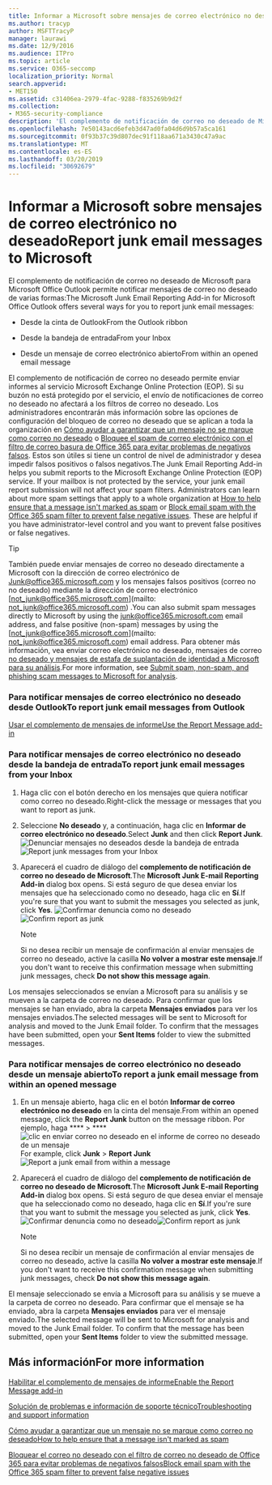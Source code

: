 ```yaml
---
title: Informar a Microsoft sobre mensajes de correo electrónico no deseado
ms.author: tracyp
author: MSFTTracyP
manager: laurawi
ms.date: 12/9/2016
ms.audience: ITPro
ms.topic: article
ms.service: O365-seccomp
localization_priority: Normal
search.appverid:
- MET150
ms.assetid: c31406ea-2979-4fac-9288-f835269b9d2f
ms.collection:
- M365-security-compliance
description: 'El complemento de notificación de correo no deseado de Microsoft para Microsoft Office Outlook permite notificar mensajes de correo no deseado de varias formas:'
ms.openlocfilehash: 7e50143acd6efeb3d47ad0fa04d6d9b57a5ca161
ms.sourcegitcommit: 0f93b37c39d807dec91f118aa671a3430c47a9ac
ms.translationtype: MT
ms.contentlocale: es-ES
ms.lasthandoff: 03/20/2019
ms.locfileid: "30692679"
---
```

# <a name="report-junk-email-messages-to-microsoft"></a><span data-ttu-id="0a35e-103">Informar a Microsoft sobre mensajes de correo electrónico no deseado</span><span class="sxs-lookup"><span data-stu-id="0a35e-103">Report junk email messages to Microsoft</span></span>

<span data-ttu-id="0a35e-104">El complemento de notificación de correo no deseado de Microsoft para Microsoft Office Outlook permite notificar mensajes de correo no deseado de varias formas:</span><span class="sxs-lookup"><span data-stu-id="0a35e-104">The Microsoft Junk Email Reporting Add-in for Microsoft Office Outlook offers several ways for you to report junk email messages:</span></span>
  
- <span data-ttu-id="0a35e-105">Desde la cinta de Outlook</span><span class="sxs-lookup"><span data-stu-id="0a35e-105">From the Outlook ribbon</span></span>
    
- <span data-ttu-id="0a35e-106">Desde la bandeja de entrada</span><span class="sxs-lookup"><span data-stu-id="0a35e-106">From your Inbox</span></span>
    
- <span data-ttu-id="0a35e-107">Desde un mensaje de correo electrónico abierto</span><span class="sxs-lookup"><span data-stu-id="0a35e-107">From within an opened email message</span></span>
    
<span data-ttu-id="0a35e-p101">El complemento de notificación de correo no deseado permite enviar informes al servicio Microsoft Exchange Online Protection (EOP). Si su buzón no está protegido por el servicio, el envío de notificaciones de correo no deseado no afectará a los filtros de correo no deseado. Los administradores encontrarán más información sobre las opciones de configuración del bloqueo de correo no deseado que se aplican a toda la organización en [Cómo ayudar a garantizar que un mensaje no se marque como correo no deseado](https://go.microsoft.com/fwlink/p/?LinkId=534224) o [Bloquee el spam de correo electrónico con el filtro de correo basura de Office 365 para evitar problemas de negativos falsos](https://go.microsoft.com/fwlink/p/?LinkId=534225). Estos son útiles si tiene un control de nivel de administrador y desea impedir falsos positivos o falsos negativos.</span><span class="sxs-lookup"><span data-stu-id="0a35e-p101">The Junk Email Reporting Add-in helps you submit reports to the Microsoft Exchange Online Protection (EOP) service. If your mailbox is not protected by the service, your junk email report submission will not affect your spam filters. Administrators can learn about more spam settings that apply to a whole organization at [How to help ensure that a message isn't marked as spam](https://go.microsoft.com/fwlink/p/?LinkId=534224) or [Block email spam with the Office 365 spam filter to prevent false negative issues](https://go.microsoft.com/fwlink/p/?LinkId=534225). These are helpful if you have administrator-level control and you want to prevent false positives or false negatives.</span></span>
  
> [!TIP]
> <span data-ttu-id="0a35e-112">También puede enviar mensajes de correo no deseado directamente a Microsoft con la dirección de correo electrónico de [Junk@office365.microsoft.com](mailto:junk@office365.microsoft.com) y los mensajes falsos positivos (correo no no deseado) mediante la dirección de correo electrónico [not_junk@office365.microsoft.com](mailto: not_junk@office365.microsoft.com) .</span><span class="sxs-lookup"><span data-stu-id="0a35e-112">You can also submit spam messages directly to Microsoft by using the [junk@office365.microsoft.com](mailto:junk@office365.microsoft.com) email address, and false positive (non-spam) messages by using the [not_junk@office365.microsoft.com](mailto: not_junk@office365.microsoft.com) email address.</span></span> <span data-ttu-id="0a35e-113">Para obtener más información, vea enviar correo electrónico no deseado, mensajes de correo [no deseado y mensajes de estafa de suplantación de identidad a Microsoft para su análisis](submit-spam-non-spam-and-phishing-scam-messages-to-microsoft-for-analysis.md).</span><span class="sxs-lookup"><span data-stu-id="0a35e-113">For more information, see [Submit spam, non-spam, and phishing scam messages to Microsoft for analysis](submit-spam-non-spam-and-phishing-scam-messages-to-microsoft-for-analysis.md).</span></span> 
  
### <a name="to-report-junk-email-messages-from-outlook"></a><span data-ttu-id="0a35e-114">Para notificar mensajes de correo electrónico no deseado desde Outlook</span><span class="sxs-lookup"><span data-stu-id="0a35e-114">To report junk email messages from Outlook</span></span>

[<span data-ttu-id="0a35e-115">Usar el complemento de mensajes de informe</span><span class="sxs-lookup"><span data-stu-id="0a35e-115">Use the Report Message add-in</span></span>](https://support.office.com/article/b5caa9f1-cdf3-4443-af8c-ff724ea719d2) 
  
### <a name="to-report-junk-email-messages-from-your-inbox"></a><span data-ttu-id="0a35e-116">Para notificar mensajes de correo electrónico no deseado desde la bandeja de entrada</span><span class="sxs-lookup"><span data-stu-id="0a35e-116">To report junk email messages from your Inbox</span></span>

1. <span data-ttu-id="0a35e-117">Haga clic con el botón derecho en los mensajes que quiera notificar como correo no deseado.</span><span class="sxs-lookup"><span data-stu-id="0a35e-117">Right-click the message or messages that you want to report as junk.</span></span>
    
2. <span data-ttu-id="0a35e-118">Seleccione **No deseado** y, a continuación, haga clic en **Informar de correo electrónico no deseado**.</span><span class="sxs-lookup"><span data-stu-id="0a35e-118">Select **Junk** and then click **Report Junk**.</span></span>
    <span data-ttu-id="0a35e-119">![Denunciar mensajes no deseados desde la bandeja de entrada](media/EOP-Outlook-Junk-Reporting-Tool-3.jpg)</span><span class="sxs-lookup"><span data-stu-id="0a35e-119">![Report junk messages from your Inbox](media/EOP-Outlook-Junk-Reporting-Tool-3.jpg)</span></span>
  
3. <span data-ttu-id="0a35e-120">Aparecerá el cuadro de diálogo del **complemento de notificación de correo no deseado de Microsoft**.</span><span class="sxs-lookup"><span data-stu-id="0a35e-120">The **Microsoft Junk E-mail Reporting Add-in** dialog box opens.</span></span> <span data-ttu-id="0a35e-121">Si está seguro de que desea enviar los mensajes que ha seleccionado como no deseado, haga clic en **Sí**.</span><span class="sxs-lookup"><span data-stu-id="0a35e-121">If you're sure that you want to submit the messages you selected as junk, click **Yes**.</span></span>
    <span data-ttu-id="0a35e-122">![Confirmar denuncia como no deseado](media/EOP-Outlook-Junk-Reporting-Tool-2.jpg)</span><span class="sxs-lookup"><span data-stu-id="0a35e-122">![Confirm report as junk](media/EOP-Outlook-Junk-Reporting-Tool-2.jpg)</span></span>
  
    > [!NOTE]
    > <span data-ttu-id="0a35e-123">Si no desea recibir un mensaje de confirmación al enviar mensajes de correo no deseado, active la casilla **No volver a mostrar este mensaje**.</span><span class="sxs-lookup"><span data-stu-id="0a35e-123">If you don't want to receive this confirmation message when submitting junk messages, check **Do not show this message again**.</span></span> 
  
<span data-ttu-id="0a35e-p105">Los mensajes seleccionados se envían a Microsoft para su análisis y se mueven a la carpeta de correo no deseado. Para confirmar que los mensajes se han enviado, abra la carpeta **Mensajes enviados** para ver los mensajes enviados.</span><span class="sxs-lookup"><span data-stu-id="0a35e-p105">The selected messages will be sent to Microsoft for analysis and moved to the Junk Email folder. To confirm that the messages have been submitted, open your **Sent Items** folder to view the submitted messages.</span></span> 
  
### <a name="to-report-a-junk-email-message-from-within-an-opened-message"></a><span data-ttu-id="0a35e-126">Para notificar mensajes de correo electrónico no deseado desde un mensaje abierto</span><span class="sxs-lookup"><span data-stu-id="0a35e-126">To report a junk email message from within an opened message</span></span>

1. <span data-ttu-id="0a35e-127">En un mensaje abierto, haga clic en el botón **Informar de correo electrónico no deseado** en la cinta del mensaje.</span><span class="sxs-lookup"><span data-stu-id="0a35e-127">From within an opened message, click the **Report Junk** button on the message ribbon.</span></span> <span data-ttu-id="0a35e-128">Por ejemplo, haga \*\*\*\* \> \*\*\*\* ![clic en enviar correo no deseado en el informe de correo no deseado de un mensaje](media/EOP-Outlook-Junk-Reporting-Tool-4.jpg)</span><span class="sxs-lookup"><span data-stu-id="0a35e-128">For example, click **Junk** \> **Report Junk** ![Report a junk email from within a message](media/EOP-Outlook-Junk-Reporting-Tool-4.jpg)</span></span>
  
2. <span data-ttu-id="0a35e-129">Aparecerá el cuadro de diálogo del **complemento de notificación de correo no deseado de Microsoft**.</span><span class="sxs-lookup"><span data-stu-id="0a35e-129">The **Microsoft Junk E-mail Reporting Add-in** dialog box opens.</span></span> <span data-ttu-id="0a35e-130">Si está seguro de que desea enviar el mensaje que ha seleccionado como no deseado, haga clic en **Sí**.</span><span class="sxs-lookup"><span data-stu-id="0a35e-130">If you're sure that you want to submit the message you selected as junk, click **Yes**.</span></span>
    <span data-ttu-id="0a35e-131">![Confirmar denuncia como no deseado](media/EOP-Outlook-Junk-Reporting-Tool-2.jpg)</span><span class="sxs-lookup"><span data-stu-id="0a35e-131">![Confirm report as junk](media/EOP-Outlook-Junk-Reporting-Tool-2.jpg)</span></span>
  
    > [!NOTE]
    > <span data-ttu-id="0a35e-132">Si no desea recibir un mensaje de confirmación al enviar mensajes de correo no deseado, active la casilla **No volver a mostrar este mensaje**.</span><span class="sxs-lookup"><span data-stu-id="0a35e-132">If you don't want to receive this confirmation message when submitting junk messages, check **Do not show this message again**.</span></span> 
  
<span data-ttu-id="0a35e-p108">El mensaje seleccionado se envía a Microsoft para su análisis y se mueve a la carpeta de correo no deseado. Para confirmar que el mensaje se ha enviado, abra la carpeta **Mensajes enviados** para ver el mensaje enviado.</span><span class="sxs-lookup"><span data-stu-id="0a35e-p108">The selected message will be sent to Microsoft for analysis and moved to the Junk Email folder. To confirm that the message has been submitted, open your **Sent Items** folder to view the submitted message.</span></span> 
  
## <a name="for-more-information"></a><span data-ttu-id="0a35e-135">Más información</span><span class="sxs-lookup"><span data-stu-id="0a35e-135">For more information</span></span>

[<span data-ttu-id="0a35e-136">Habilitar el complemento de mensajes de informe</span><span class="sxs-lookup"><span data-stu-id="0a35e-136">Enable the Report Message add-in</span></span>](https://support.office.com/article/4250c4bc-6102-420b-9e0a-a95064837676)
  
[<span data-ttu-id="0a35e-137">Solución de problemas e información de soporte técnico</span><span class="sxs-lookup"><span data-stu-id="0a35e-137">Troubleshooting and support information</span></span>](troubleshooting-and-support-information.md)
  
[<span data-ttu-id="0a35e-138">Cómo ayudar a garantizar que un mensaje no se marque como correo no deseado</span><span class="sxs-lookup"><span data-stu-id="0a35e-138">How to help ensure that a message isn't marked as spam</span></span>](https://go.microsoft.com/fwlink/p/?LinkId=534224)
  
[<span data-ttu-id="0a35e-139">Bloquear el correo no deseado con el filtro de correo no deseado de Office 365 para evitar problemas de negativos falsos</span><span class="sxs-lookup"><span data-stu-id="0a35e-139">Block email spam with the Office 365 spam filter to prevent false negative issues</span></span>](https://go.microsoft.com/fwlink/p/?LinkId=534225)
  

